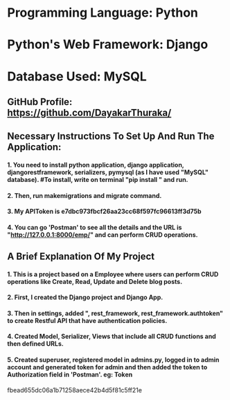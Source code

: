 # Programming Language: Python
# Python's Web Framework: Django
# Database Used: MySQL
## GitHub Profile: https://github.com/DayakarThuraka/
## Necessary Instructions To Set Up And Run The Application:
#### 1. You need to install python application, django application, djangorestframework, serializers, pymysql (as I have used "MySQL" database). #To install, write on terminal "pip install " and run.
#### 2. Then, run makemigrations and migrate command.
#### 3. My APIToken is e7dbc973fbcf26aa23cc68f597fc96613ff3d75b
#### 4. You can go 'Postman' to see all the details and the URL is "http://127.0.0.1:8000/emp/" and can perform CRUD operations.
## A Brief Explanation Of My Project
#### 1. This is a project based on a Employee where users can perform CRUD operations like Create, Read, Update and Delete blog posts.
#### 2. First, I created the Django project and Django App.
#### 3. Then in settings, added ", rest_framework, rest_framework.authtoken" to create Restful API that have authentication policies.
#### 4. Created Model, Serializer, Views that include all CRUD functions and then defined URLs.
#### 5. Created superuser, registered model in admins.py, logged in to admin account and generated token for admin and then added the token to Authorization field in 'Postman'. eg: Token 
fbead655dc06a1b71258aece42b4d5f81c5ff21e

